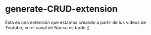 # generate-CRUD-extension 

Esta es una extensión que estamos creando a partir de los videos de Youtube, en el canal de Nunca es tarde ;)